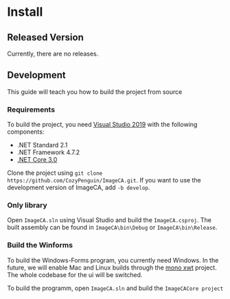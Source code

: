 # Install

## Released Version

Currently, there are no releases.

## Development

This guide will teach you how to build the project from source

### Requirements

To build the project, you need [Visual Studio 2019](https://visualstudio.com) with the following components:
- .NET Standard 2.1
- .NET Framework 4.7.2
- [.NET Core 3.0](https://dotnet.microsoft.com/download/dotnet-core/3.0)

Clone the project using `git clone https://github.com/CozyPenguin/ImageCA.git`.
If you want to use the development version of ImageCA, add `-b develop`.

### Only library

Open `ImageCA.sln` using Visual Studio and build the `ImageCA.csproj`. The built assembly can be found in `ImageCA\bin\Debug` or `ImageCA\bin\Release`.

### Build the Winforms

To build the Windows-Forms program, you currently need Windows. In the future, we will enable Mac and Linux builds through the [mono xwt](https://github.com/mono/xwt) project. The whole codebase for the ui will be switched.

To build the programm, open `ImageCA.sln` and build the `ImageCACore project`
